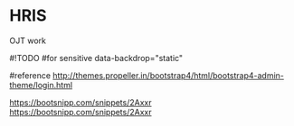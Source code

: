# HRIS
OJT work

#!TODO
#for sensitive
data-backdrop="static" 


#reference
http://themes.propeller.in/bootstrap4/html/bootstrap4-admin-theme/login.html


https://bootsnipp.com/snippets/2Axxr
https://bootsnipp.com/snippets/2Axxr